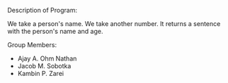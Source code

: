 Description of Program:

We take a person's name. We take another number. It returns a sentence with the person's name and age.

Group Members:

* Ajay A. Ohm Nathan
* Jacob M. Sobotka
* Kambin P. Zarei